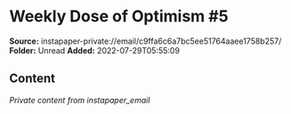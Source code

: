 # Weekly Dose of Optimism #5

**Source:** instapaper-private://email/c9ffa6c6a7bc5ee51764aaee1758b257/
**Folder:** Unread
**Added:** 2022-07-29T05:55:09




## Content
*Private content from instapaper_email*
